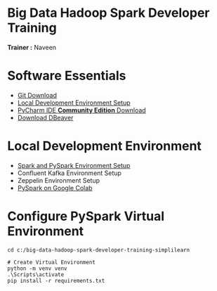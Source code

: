 # Big Data Hadoop Spark Developer Training

**Trainer :** Naveen



# Software Essentials

* [Git Download](https://git-scm.com/downloads)
* [Local Development Environment Setup](https://docs.google.com/document/d/e/2PACX-1vR_mva3l81HrvbGeJOimo0MtssVVSGi4at3WYeRCHBeBAm319t3XivQCV97dhkpK1a5cSCUN7cdO3Sd/pub)
* [PyCharm IDE **Community Edition** Download](https://www.jetbrains.com/pycharm/download/#section=windows) 
* [Download DBeaver](https://dbeaver.io/download/)

# Local Development Environment

* [Spark and PySpark Environment Setup](https://docs.google.com/document/d/1KR4zTwI7TDzG3Irt0oH5DoQU9n5nHb5iUxlcoqjJpUs/edit?usp=sharing)
* Confluent Kafka Environment Setup
* Zeppelin Environment Setup
* [PySpark on Google Colab](https://blog.naveenpn.com/pyspark-on-google-colab)

# Configure PySpark Virtual Environment

```shell
cd c:/big-data-hadoop-spark-developer-training-simplilearn

# Create Virtual Environment
python -m venv venv
.\Scripts\activate
pip install -r requirements.txt
```




